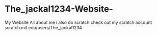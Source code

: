 # The_jackal1234-Website-
My Website All about me i also do scratch check out my scratch account scratch.mit.edu/users/The_jackal1234
